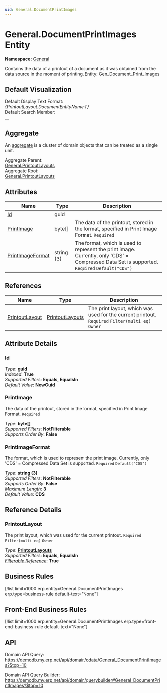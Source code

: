 ```yaml
---
uid: General.DocumentPrintImages
---
```

# General.DocumentPrintImages Entity

**Namespace:** [General](General.md)  

Contains the data of a printout of a document as it was obtained from the data source in the moment of printing. Entity: Gen_Document_Print_Images

## Default Visualization
Default Display Text Format:  
_{PrintoutLayout.DocumentEntityName:T}_  
Default Search Member:  
__  

## Aggregate
An [aggregate](https://docs.erp.net/tech/advanced/concepts/aggregates.html) is a cluster of domain objects that can be treated as a single unit.  

Aggregate Parent:  
[General.PrintoutLayouts](General.PrintoutLayouts.md)  
Aggregate Root:  
[General.PrintoutLayouts](General.PrintoutLayouts.md)  

## Attributes

| Name | Type | Description |
| ---- | ---- | --- |
| [Id](General.DocumentPrintImages.md#id) | guid |  
| [PrintImage](General.DocumentPrintImages.md#printimage) | byte[] | The data of the printout, stored in the format, specified in Print Image Format. `Required` 
| [PrintImageFormat](General.DocumentPrintImages.md#printimageformat) | string (3) | The format, which is used to represent the print image. Currently, only 'CDS' = Compressed Data Set is supported. `Required` `Default("CDS")` 

## References

| Name | Type | Description |
| ---- | ---- | --- |
| [PrintoutLayout](General.DocumentPrintImages.md#printoutlayout) | [PrintoutLayouts](General.PrintoutLayouts.md) | The print layout, which was used for the current printout. `Required` `Filter(multi eq)` `Owner` |


## Attribute Details

### Id

_Type_: **guid**  
_Indexed_: **True**  
_Supported Filters_: **Equals, EqualsIn**  
_Default Value_: **NewGuid**  

### PrintImage

The data of the printout, stored in the format, specified in Print Image Format. `Required`

_Type_: **byte[]**  
_Supported Filters_: **NotFilterable**  
_Supports Order By_: **False**  

### PrintImageFormat

The format, which is used to represent the print image. Currently, only 'CDS' = Compressed Data Set is supported. `Required` `Default("CDS")`

_Type_: **string (3)**  
_Supported Filters_: **NotFilterable**  
_Supports Order By_: **False**  
_Maximum Length_: **3**  
_Default Value_: **CDS**  


## Reference Details

### PrintoutLayout

The print layout, which was used for the current printout. `Required` `Filter(multi eq)` `Owner`

_Type_: **[PrintoutLayouts](General.PrintoutLayouts.md)**  
_Supported Filters_: **Equals, EqualsIn**  
_[Filterable Reference](https://docs.erp.net/dev/domain-api/filterable-references.html)_: **True**  



## Business Rules

[!list limit=1000 erp.entity=General.DocumentPrintImages erp.type=business-rule default-text="None"]

## Front-End Business Rules

[!list limit=1000 erp.entity=General.DocumentPrintImages erp.type=front-end-business-rule default-text="None"]

## API

Domain API Query:
<https://demodb.my.erp.net/api/domain/odata/General_DocumentPrintImages?$top=10>

Domain API Query Builder:
<https://demodb.my.erp.net/api/domain/querybuilder#General_DocumentPrintImages?$top=10>

